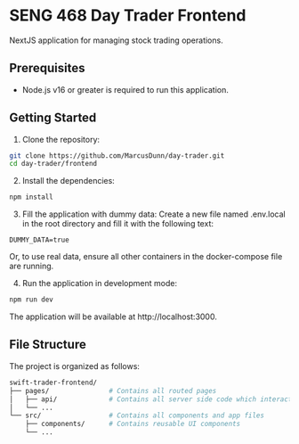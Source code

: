 # SENG 468 Day Trader Frontend
NextJS application for managing stock trading operations.

## Prerequisites
- Node.js v16 or greater is required to run this application.

## Getting Started
1. Clone the repository:
```sh
git clone https://github.com/MarcusDunn/day-trader.git
cd day-trader/frontend
```

2. Install the dependencies:
```sh
npm install
```

3. Fill the application with dummy data:
Create a new file named .env.local in the root directory and fill it with the following text:

```
DUMMY_DATA=true
```

Or, to use real data, ensure all other containers in the docker-compose file are running.

4. Run the application in development mode:
```sh
npm run dev
```
The application will be available at http://localhost:3000.

## File Structure
The project is organized as follows:

```bash
swift-trader-frontend/
├── pages/               # Contains all routed pages
│   ├── api/             # Contains all server side code which interacts with gRPC
│   └── ...
└── src/                 # Contains all components and app files
    ├── components/      # Contains reusable UI components
    └── ...           
```
